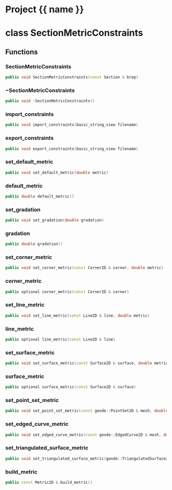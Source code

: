<script setup>
import {useRoute} from 'vitepress'
const {path} = useRoute()
const tokens = path.split('/')
const words = tokens[2].split('-');
for (let i = 0; i < words.length; i++) {
    words[i] = words[i].charAt(0).toUpperCase() + words[i].slice(1);
    words[i] = words[i].replace('geode', 'Geode')
}
const name = words.join('-');
</script>
# Project {{ name }}

# class SectionMetricConstraints


## Functions

### SectionMetricConstraints

```cpp
public void SectionMetricConstraints(const Section & brep)
```


### ~SectionMetricConstraints

```cpp
public void ~SectionMetricConstraints()
```


### import_constraints

```cpp
public void import_constraints(basic_string_view filename)
```


### export_constraints

```cpp
public void export_constraints(basic_string_view filename)
```


### set_default_metric

```cpp
public void set_default_metric(double metric)
```


### default_metric

```cpp
public double default_metric()
```


### set_gradation

```cpp
public void set_gradation(double gradation)
```


### gradation

```cpp
public double gradation()
```


### set_corner_metric

```cpp
public void set_corner_metric(const Corner2D & corner, double metric)
```


### corner_metric

```cpp
public optional corner_metric(const Corner2D & corner)
```


### set_line_metric

```cpp
public void set_line_metric(const Line2D & line, double metric)
```


### line_metric

```cpp
public optional line_metric(const Line2D & line)
```


### set_surface_metric

```cpp
public void set_surface_metric(const Surface2D & surface, double metric)
```


### surface_metric

```cpp
public optional surface_metric(const Surface2D & surface)
```


### set_point_set_metric

```cpp
public void set_point_set_metric(const geode::PointSet2D & mesh, double metric)
```


### set_edged_curve_metric

```cpp
public void set_edged_curve_metric(const geode::EdgedCurve2D & mesh, double metric)
```


### set_triangulated_surface_metric

```cpp
public void set_triangulated_surface_metric(geode::TriangulatedSurface2D & mesh, double metric)
```


### build_metric

```cpp
public const Metric2D & build_metric()
```




